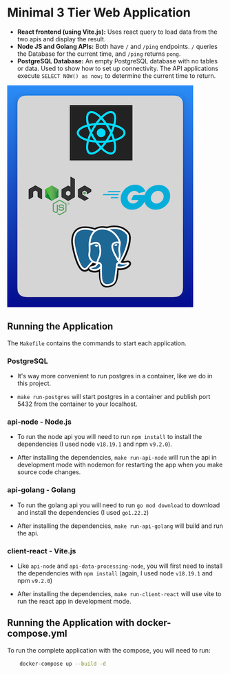 # Minimal 3 Tier Web Application
- **React frontend (using Vite.js):** Uses react query to load data from the two apis and display the result.
- **Node JS and Golang APIs:** Both have `/` and `/ping` endpoints. `/` queries the Database for the current time, and `/ping` returns `pong`.
- **PostgreSQL Database:** An empty PostgreSQL database with no tables or data. Used to show how to set up connectivity. The API applications execute `SELECT NOW() as now;` to determine the current time to return.

![](./readme-assets/tech-stack.png)

## Running the Application

The `Makefile` contains the commands to start each application.

### PostgreSQL

- It's way more convenient to run postgres in a container, like we do in this project.

- `make run-postgres` will start postgres in a container and publish port 5432 from the container to your localhost.

### api-node - Node.js

- To run the node api you will need to run `npm install` to install the dependencies (I used node `v18.19.1` and npm `v9.2.0`).

- After installing the dependencies, `make run-api-node` will run the api in development mode with nodemon for restarting the app when you make source code changes.

### api-golang - Golang

- To run the golang api you will need to run `go mod download` to download and install the dependencies (I used `go1.22.2`)

- After installing the dependencies, `make run-api-golang` will build and run the api.

### client-react - Vite.js

- Like `api-node` and `api-data-processing-node`, you will first need to install the dependencies with `npm install` (again, I used node `v18.19.1` and npm `v9.2.0`)

- After installing the dependencies, `make run-client-react` will use vite to run the react app in development mode.

## Running the Application with docker-compose.yml

To run the complete application with the compose, you will need to run:

```bash
    docker-compose up --build -d
```